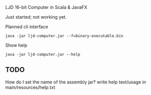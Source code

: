 LJD 16-bit Computer in Scala & JavaFX

Just started; not working yet.

Planned cli interface

    java -jar ljd-computer.jar --f=binary-executable.bin

Show help

    java -jar ljd-computer.jar --help


TODO
----

How do I set the name of the assembly jar?
write help text/usage in main/resources/help.txt
